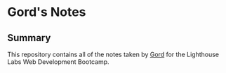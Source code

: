 # Gord's Notes

## Summary

This repository contains all of the notes taken by [Gord](https://github.com/rndedg) for the Lighthouse Labs Web Development Bootcamp.